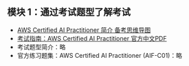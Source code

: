 ## 模块 1：通过考试题型了解考试
* [AWS Certified AI Practitioner 简介 备考思维导图](../images/AWS%20Certified%20AI%20Practitioner%20考试备考课程.png)
* [考试指南：AWS Certified AI Practitioner 官方中文PDF](https://d1.awsstatic.com/zh_CN/training-and-certification/docs-ai-practitioner/AWS-Certified-AI-Practitioner_Exam-Guide.pdf)
* 考试题型简介：略
* 官方练习题集：AWS Certified AI Practitioner (AIF-C01)：略
